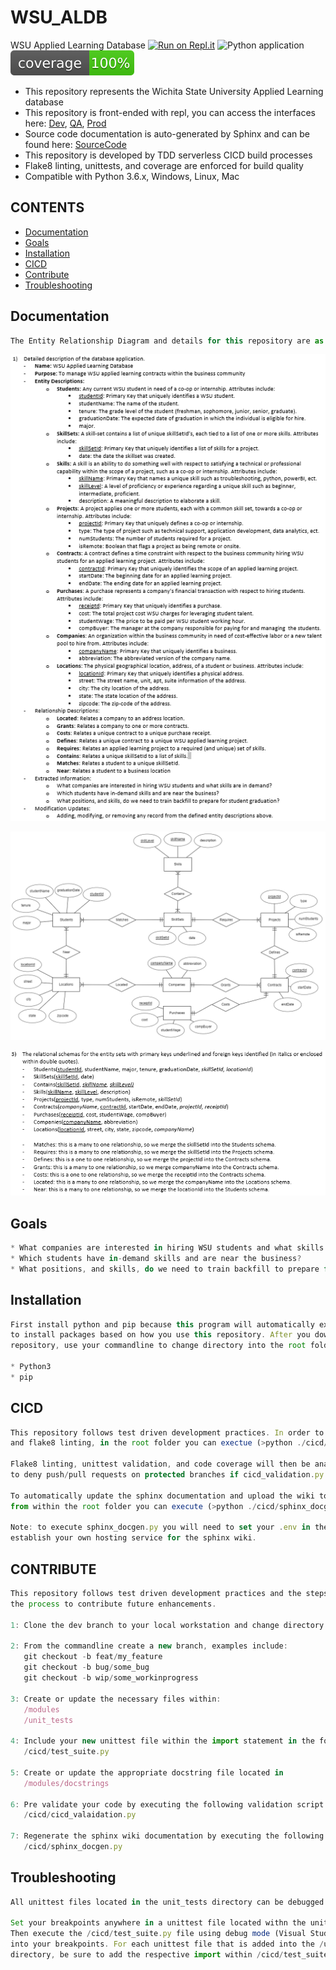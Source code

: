 # WSU_ALDB
WSU Applied Learning Database
[![Run on Repl.it](https://repl.it/badge/github/kyle_lanier/wsual_db)](https://replit.com/@kyle_lanier/wsualdb-prod)
![Python application](https://github.com/kyle-lanier-mscs/wsual_db/workflows/Python%20application/badge.svg?branch=master)
![Coverage](https://github.com/kyle-lanier-mscs/wsual_db/blob/master/resources/coverage.svg)

* This repository represents the Wichita State University Applied Learning database
* This repository is front-ended with repl, you can access the interfaces here: [Dev](https://replit.com/@kyle_lanier/wsualdb-dev), [QA](https://replit.com/@kyle_lanier/wsualdb-qa), [Prod](https://replit.com/@kyle_lanier/wsualdb-prod)
* Source code documentation is auto-generated by Sphinx and can be found here: [SourceCode](http://wsualdb.kyle-lanier.com/)
* This repository is developed by TDD serverless CICD build processes
* Flake8 linting, unittests, and coverage are enforced for build quality
* Compatible with Python 3.6.x, Windows, Linux, Mac


## CONTENTS
* [Documentation](#documentation)
* [Goals](#goals)
* [Installation](#Installation)
* [CICD](#cicd)
* [Contribute](#contribute)
* [Troubleshooting](#troubleshooting)

## Documentation
```javascript
The Entity Relationship Diagram and details for this repository are as follows.
```
![](./resources/Detailed_Description.png)

![](./resources/ER_Diagram.png)

![](./resources/Relational_Schemas.png)

## Goals
```javascript
* What companies are interested in hiring WSU students and what skills are in demand?
* Which students have in-demand skills and are near the business?
* What positions, and skills, do we need to train backfill to prepare for student graduation?
```

## Installation
```javascript
First install python and pip because this program will automatically execute pip commands
to install packages based on how you use this repository. After you download or cloan this 
repository, use your commandline to change directory into the root folder and execute main.py

* Python3
* pip
```

## CICD
```javascript
This repository follows test driven development practices. In order to self-validate unittests,
and flake8 linting, in the root folder you can exectue (>python ./cicd/cicd_validation.py). 

Flake8 linting, unittest validation, and code coverage will then be analyzed. Expect github
to deny push/pull requests on protected branches if cicd_validation.py is not satisfied.

To automatically update the sphinx documentation and upload the wiki to a hosting service,
from within the root folder you can execute (>python ./cicd/sphinx_docgen.py).

Note: to execute sphinx_docgen.py you will need to set your .env in the root directory and
establish your own hosting service for the sphinx wiki.
```

## CONTRIBUTE
```javascript
This repository follows test driven development practices and the steps below define
the process to contribute future enhancements.

1: Clone the dev branch to your local workstation and change directory into the root folder

2: From the commandline create a new branch, examples include:
   git checkout -b feat/my_feature
   git checkout -b bug/some_bug
   git checkout -b wip/some_workinprogress

3: Create or update the necessary files within:
   /modules
   /unit_tests

4: Include your new unittest file within the import statement in the following script
   /cicd/test_suite.py

5: Create or update the appropriate docstring file located in
   /modules/docstrings

6: Pre validate your code by executing the following validation script
   /cicd/cicd_valaidation.py

7: Regenerate the sphinx wiki documentation by executing the following script
   /cicd/sphinx_docgen.py
```

## Troubleshooting
```javascript
All unittest files located in the unit_tests directory can be debugged using /cicd/test_suite.py

Set your breakpoints anywhere in a unittest file located withn the unit_tests directory.
Then execute the /cicd/test_suite.py file using debug mode (Visual Studio Code) to step
into your breakpoints. For each unittest file that is added into the /unit_tests
directory, be sure to add the respective import within /cicd/test_suite.py
```
